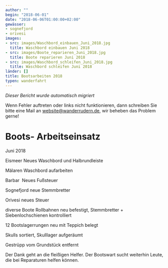 ```yaml
---
author: ""
begin: "2018-06-01"
date: "2018-06-06T01:00:00+02:00"
gewässer:
- sognefjord
- orivesi
images:
- src: images/Waschbord_einbauen_Juni_2018.jpg
  title: Waschbord einbauen Juni 2018
- src: images/Boote_reparieren_Juni_2018.jpg
  title: Boote reparieren Juni 2018
- src: images/Waschbord_schleifen_Juni_2018.jpg
  title: Waschbord schleifen Juni 2018
länder: []
title: Bootsarbeiten 2018
typen: wanderfahrt
---
```



*Dieser Bericht wurde automatisch migriert*

Wenn Fehler auftreten oder links nicht funktionieren, dann schreiben Sie bitte eine Mail an website@wanderrudern.de, wir beheben das Problem gerne!



# Boots- Arbeitseinsatz


Juni 2018

Eismeer Neues Waschbord und Halbrundleiste

Mälaren Waschbord aufarbeiten

Barbar  Neues Fußsteuer

Sognefjord neue Stemmbretter

Orivesi neues Steuer

diverse Boote Rollbahnen neu befestigt, Stemmbretter + Siebenlochschienen kontrolliert

12 Bootslagerrungen neu mit Teppich belegt

Skulls sortiert, Skulllager aufgeräumt

Gestrüpp vom Grundstück entfernt

Der Dank geht an die fleißigen Helfer. Der Bootswart sucht weiterhin Leute, die bei Reparaturen helfen können.
